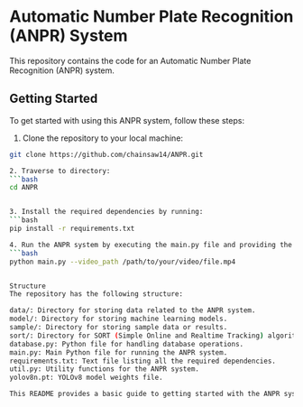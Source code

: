 # Automatic Number Plate Recognition (ANPR) System

This repository contains the code for an Automatic Number Plate Recognition (ANPR) system.

## Getting Started

To get started with using this ANPR system, follow these steps:

1. Clone the repository to your local machine:

```bash
git clone https://github.com/chainsaw14/ANPR.git

2. Traverse to directory:
```bash
cd ANPR


3. Install the required dependencies by running:
```bash
pip install -r requirements.txt

4. Run the ANPR system by executing the main.py file and providing the path to the video file you want to analyze:
```bash
python main.py --video_path /path/to/your/video/file.mp4


Structure
The repository has the following structure:

data/: Directory for storing data related to the ANPR system.
model/: Directory for storing machine learning models.
sample/: Directory for storing sample data or results.
sort/: Directory for SORT (Simple Online and Realtime Tracking) algorithm implementation.
database.py: Python file for handling database operations.
main.py: Main Python file for running the ANPR system.
requirements.txt: Text file listing all the required dependencies.
util.py: Utility functions for the ANPR system.
yolov8n.pt: YOLOv8 model weights file.

This README provides a basic guide to getting started with the ANPR system, outlines the directory structure, encourages contributions, and mentions the project's license. Let me know if you need further details or modifications!
